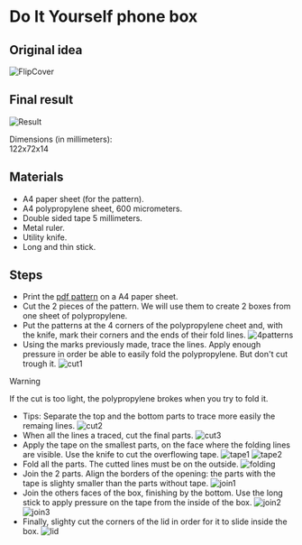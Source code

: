 # Do It Yourself phone box

## Original idea

![FlipCover](IMG_20240922_180400.jpg)

## Final result

![Result](IMG_20240922_175647.jpg)

Dimensions (in millimeters):  
122x72x14  
 
## Materials

- A4 paper sheet (for the pattern).
- A4 polypropylene sheet, 600 micrometers.
- Double sided tape 5 millimeters.
- Metal ruler.
- Utility knife.
- Long and thin stick.

## Steps

- Print the [pdf pattern](box.pdf) on a A4 paper sheet.
- Cut the 2 pieces of the pattern. We will use them to create 2 boxes from one sheet of polypropylene.  
- Put the patterns at the 4 corners of the polypropylene cheet and, with the knife, mark their corners and the ends of their fold lines.
![4patterns](IMG_20240922_171748.jpg)
- Using the marks previously made, trace the lines. Apply enough pressure in order be able to easily fold the polypropylene. But don't cut trough it.
![cut1](IMG_20240922_172657.jpg)
> [!Warning]
> If the cut is too light, the polypropylene brokes when you try to fold it.  
- Tips: Separate the top and the bottom parts to trace more easily the remaing lines.
![cut2](IMG_20240922_173106.jpg)  
- When all the lines a traced, cut the final parts.
![cut3](IMG_20240922_173814.jpg)
- Apply the tape on the smallest parts, on the face where the folding lines are visible. Use the knife to cut the overflowing tape.
![tape1](IMG_20240922_173957.jpg)
![tape2](IMG_20240922_174242.jpg)
- Fold all the parts. The cutted lines must be on the outside.
![folding](IMG_20240922_174845.jpg)
- Join the 2 parts. Align the borders of the opening: the parts with the tape is slighty smaller than the parts without tape.
![join1](IMG_20240922_175032.jpg)
- Join the others faces of the box, finishing by the bottom. Use the long stick to apply pressure on the tape from the inside of the box.
![join2](IMG_20240922_175159.jpg)  
![join3](IMG_20240922_175349.jpg)
- Finally, slighty cut the corners of the lid in order for it to slide inside the box.
![lid](IMG_20240922_175526.jpg)
